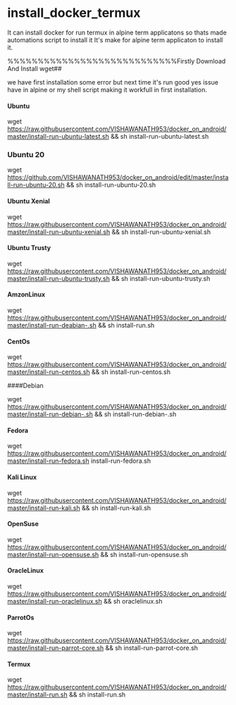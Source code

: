 # install_docker_termux
It can install docker for run termux in alpine term applicatons so thats made automations script to install it
It's make for alpine term applicaton to install it.

%%%%%%%%%%%%%%%%%%%%%%%%%%%%Firstly Download And Install wget##

we have first installation some error but next time it's run good yes issue have in alpine or my shell script making it workfull in first installation.


#### Ubuntu

wget https://raw.githubusercontent.com/VISHAWANATH953/docker_on_android/master/install-run-ubuntu-latest.sh && sh install-run-ubuntu-latest.sh

### Ubuntu 20

wget https://github.com/VISHAWANATH953/docker_on_android/edit/master/install-run-ubuntu-20.sh && sh install-run-ubuntu-20.sh

#### Ubuntu Xenial

wget https://raw.githubusercontent.com/VISHAWANATH953/docker_on_android/master/install-run-ubuntu-xenial.sh && sh install-run-ubuntu-xenial.sh

#### Ubuntu Trusty

wget https://raw.githubusercontent.com/VISHAWANATH953/docker_on_android/master/install-run-ubuntu-trusty.sh && sh install-run-ubuntu-trusty.sh

#### AmzonLinux

wget https://raw.githubusercontent.com/VISHAWANATH953/docker_on_android/master/install-run-deabian-.sh && sh install-run.sh

#### CentOs

wget https://raw.githubusercontent.com/VISHAWANATH953/docker_on_android/master/install-run-centos.sh && sh install-run-centos.sh

####Debian

wget https://raw.githubusercontent.com/VISHAWANATH953/docker_on_android/master/install-run-debian-.sh && sh install-run-debian-.sh

#### Fedora

wget https://raw.githubusercontent.com/VISHAWANATH953/docker_on_android/master/install-run-fedora.sh install-run-fedora.sh

#### Kali Linux

wget  https://raw.githubusercontent.com/VISHAWANATH953/docker_on_android/master/install-run-kali.sh && sh install-run-kali.sh

#### OpenSuse

wget https://raw.githubusercontent.com/VISHAWANATH953/docker_on_android/master/install-run-opensuse.sh && sh install-run-opensuse.sh

#### OracleLinux

wget https://raw.githubusercontent.com/VISHAWANATH953/docker_on_android/master/install-run-oraclelinux.sh && sh oraclelinux.sh

#### ParrotOs

wget https://raw.githubusercontent.com/VISHAWANATH953/docker_on_android/master/install-run-parrot-core.sh && sh install-run-parrot-core.sh

#### Termux

wget https://raw.githubusercontent.com/VISHAWANATH953/docker_on_android/master/install-run.sh && sh install-run.sh
